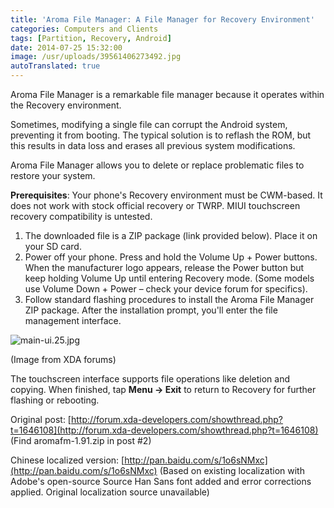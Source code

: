 ```yaml
---
title: 'Aroma File Manager: A File Manager for Recovery Environment'
categories: Computers and Clients
tags: [Partition, Recovery, Android]
date: 2014-07-25 15:32:00
image: /usr/uploads/39561406273492.jpg
autoTranslated: true
---
```



Aroma File Manager is a remarkable file manager because it operates within the Recovery environment.

Sometimes, modifying a single file can corrupt the Android system, preventing it from booting. The typical solution is to reflash the ROM, but this results in data loss and erases all previous system modifications.

Aroma File Manager allows you to delete or replace problematic files to restore your system.

**Prerequisites**: Your phone's Recovery environment must be CWM-based. It does not work with stock official recovery or TWRP. MIUI touchscreen recovery compatibility is untested.

1. The downloaded file is a ZIP package (link provided below). Place it on your SD card.
2. Power off your phone. Press and hold the Volume Up + Power buttons. When the manufacturer logo appears, release the Power button but keep holding Volume Up until entering Recovery mode. (Some models use Volume Down + Power – check your device forum for specifics).
3. Follow standard flashing procedures to install the Aroma File Manager ZIP package. After the installation prompt, you'll enter the file management interface.

<img src="/usr/uploads/39561406273492.jpg" title="main-ui.25.jpg"/>

(Image from XDA forums)

The touchscreen interface supports file operations like deletion and copying. When finished, tap **Menu → Exit** to return to Recovery for further flashing or rebooting.

Original post: [http://forum.xda-developers.com/showthread.php?t=1646108](http://forum.xda-developers.com/showthread.php?t=1646108) (Find aromafm-1.91.zip in post #2)  

Chinese localized version: [http://pan.baidu.com/s/1o6sNMxc](http://pan.baidu.com/s/1o6sNMxc) (Based on existing localization with Adobe's open-source Source Han Sans font added and error corrections applied. Original localization source unavailable)
```
